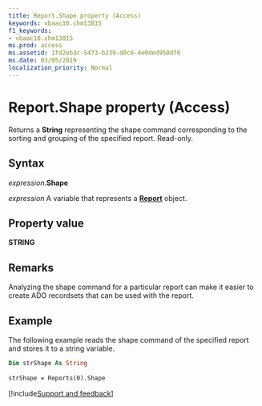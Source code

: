 ```yaml
---
title: Report.Shape property (Access)
keywords: vbaac10.chm13815
f1_keywords:
- vbaac10.chm13815
ms.prod: access
ms.assetid: 1fd2eb3c-5473-b239-d0c6-4e0ded950df6
ms.date: 03/05/2019
localization_priority: Normal
---
```



# Report.Shape property (Access)

Returns a **String** representing the shape command corresponding to the sorting and grouping of the specified report. Read-only.


## Syntax

_expression_.**Shape**

_expression_ A variable that represents a **[Report](Access.Report.md)** object.

## Property value

**STRING**

## Remarks

Analyzing the shape command for a particular report can make it easier to create ADO recordsets that can be used with the report.


## Example

The following example reads the shape command of the specified report and stores it to a string variable.

```vb
Dim strShape As String 
 
strShape = Reports(0).Shape

```


[!include[Support and feedback](~/includes/feedback-boilerplate.md)]